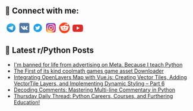 ## 🔎 Connect with me:
[<img src="https://github.com/bullbesh/bullbesh/blob/main/images/Telegram.png" width="32" height="32" />](https://t.me/bullbesh)
[<img src="https://github.com/bullbesh/bullbesh/blob/main/images/VK.png" width="32" height="32" />](https://vk.com/bullbesh)
[<img src="https://github.com/bullbesh/bullbesh/blob/main/images/Twitter.png" width="32" height="32" />](https://twitter.com/bullbesh1)
[<img src="https://github.com/bullbesh/bullbesh/blob/main/images/Instagram.png" width="32" height="32" />](https://www.instagram.com/bullbesh)
[<img src="https://github.com/bullbesh/bullbesh/blob/main/images/Reddit.png" width="32" height="32" />](https://www.reddit.com/user/bullbesh)
[<img src="https://github.com/bullbesh/bullbesh/blob/main/images/YouTube.png" width="32" height="32" />](https://www.youtube.com/channel/UCtfjRs6uzgq5mfm8S06WTcg)

## 📕 Latest r/Python Posts
<!-- BLOG-POST-LIST:START -->
- [I&#39;m banned for life from advertising on Meta. Because I teach Python](https://www.reddit.com/r/Python/comments/17bdxxa/im_banned_for_life_from_advertising_on_meta/)
- [The First of its kind coolmath games game asset Downloader](https://www.reddit.com/r/Python/comments/17bd92e/the_first_of_its_kind_coolmath_games_game_asset/)
- [Integrating OpenLayers Map with Vue.js: Creating Vector Tiles, Adding VectorTile Layers, and Implementing Dynamic Styling – Part 6](https://www.reddit.com/r/Python/comments/17bb67e/integrating_openlayers_map_with_vuejs_creating/)
- [Decoding Comments: Mastering Multi-line Commentary in Python](https://www.reddit.com/r/Python/comments/17b9hbc/decoding_comments_mastering_multiline_commentary/)
- [Thursday Daily Thread: Python Careers, Courses, and Furthering Education!](https://www.reddit.com/r/Python/comments/17b5b0i/thursday_daily_thread_python_careers_courses_and/)
<!-- BLOG-POST-LIST:END -->
